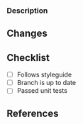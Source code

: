 ### Description

<!-- Description of the PR -->

## Changes

<!--
- Item 1
- Item 2
- Item 3
-->

## Checklist

- [ ] Follows styleguide
- [ ] Branch is up to date
- [ ] Passed unit tests

## References

<!-- Include **important** links regarding the implementation of this PR. -->

<!--
Fixes #85, Fixes #22
Fixes username/repo#123
Connects #123
-->
